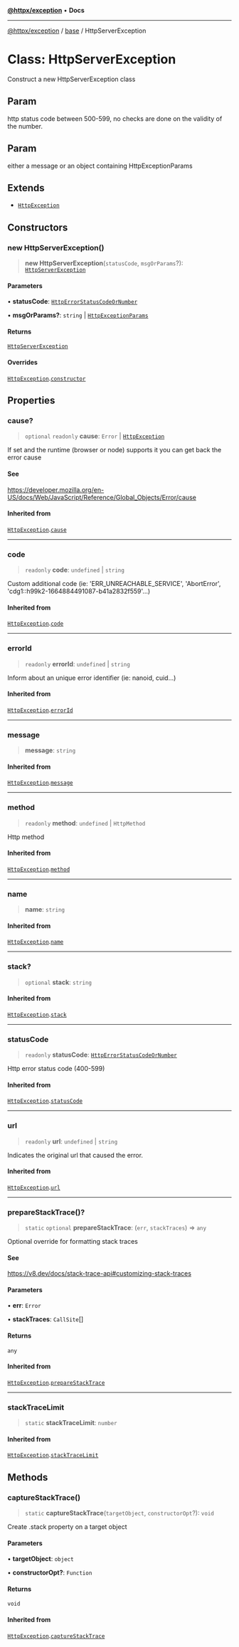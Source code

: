 [**@httpx/exception**](../../README.md) • **Docs**

---

[@httpx/exception](../../README.md) / [base](../README.md) / HttpServerException

# Class: HttpServerException

Construct a new HttpServerException class

## Param

http status code between 500-599, no checks are done on the validity of the number.

## Param

either a message or an object containing HttpExceptionParams

## Extends

- [`HttpException`](HttpException.md)

## Constructors

### new HttpServerException()

> **new HttpServerException**(`statusCode`, `msgOrParams`?): [`HttpServerException`](HttpServerException.md)

#### Parameters

• **statusCode**: [`HttpErrorStatusCodeOrNumber`](../../types/type-aliases/HttpErrorStatusCodeOrNumber.md)

• **msgOrParams?**: `string` \| [`HttpExceptionParams`](../../types/type-aliases/HttpExceptionParams.md)

#### Returns

[`HttpServerException`](HttpServerException.md)

#### Overrides

[`HttpException`](HttpException.md).[`constructor`](HttpException.md#constructors)

## Properties

### cause?

> `optional` `readonly` **cause**: `Error` \| [`HttpException`](HttpException.md)

If set and the runtime (browser or node) supports it
you can get back the error cause

#### See

https://developer.mozilla.org/en-US/docs/Web/JavaScript/Reference/Global_Objects/Error/cause

#### Inherited from

[`HttpException`](HttpException.md).[`cause`](HttpException.md#cause)

---

### code

> `readonly` **code**: `undefined` \| `string`

Custom additional code (ie: 'ERR_UNREACHABLE_SERVICE', 'AbortError', 'cdg1::h99k2-1664884491087-b41a2832f559'...)

#### Inherited from

[`HttpException`](HttpException.md).[`code`](HttpException.md#code)

---

### errorId

> `readonly` **errorId**: `undefined` \| `string`

Inform about an unique error identifier (ie: nanoid, cuid...)

#### Inherited from

[`HttpException`](HttpException.md).[`errorId`](HttpException.md#errorid)

---

### message

> **message**: `string`

#### Inherited from

[`HttpException`](HttpException.md).[`message`](HttpException.md#message)

---

### method

> `readonly` **method**: `undefined` \| `HttpMethod`

Http method

#### Inherited from

[`HttpException`](HttpException.md).[`method`](HttpException.md#method)

---

### name

> **name**: `string`

#### Inherited from

[`HttpException`](HttpException.md).[`name`](HttpException.md#name)

---

### stack?

> `optional` **stack**: `string`

#### Inherited from

[`HttpException`](HttpException.md).[`stack`](HttpException.md#stack)

---

### statusCode

> `readonly` **statusCode**: [`HttpErrorStatusCodeOrNumber`](../../types/type-aliases/HttpErrorStatusCodeOrNumber.md)

Http error status code (400-599)

#### Inherited from

[`HttpException`](HttpException.md).[`statusCode`](HttpException.md#statuscode)

---

### url

> `readonly` **url**: `undefined` \| `string`

Indicates the original url that caused the error.

#### Inherited from

[`HttpException`](HttpException.md).[`url`](HttpException.md#url)

---

### prepareStackTrace()?

> `static` `optional` **prepareStackTrace**: (`err`, `stackTraces`) => `any`

Optional override for formatting stack traces

#### See

https://v8.dev/docs/stack-trace-api#customizing-stack-traces

#### Parameters

• **err**: `Error`

• **stackTraces**: `CallSite`[]

#### Returns

`any`

#### Inherited from

[`HttpException`](HttpException.md).[`prepareStackTrace`](HttpException.md#preparestacktrace)

---

### stackTraceLimit

> `static` **stackTraceLimit**: `number`

#### Inherited from

[`HttpException`](HttpException.md).[`stackTraceLimit`](HttpException.md#stacktracelimit)

## Methods

### captureStackTrace()

> `static` **captureStackTrace**(`targetObject`, `constructorOpt`?): `void`

Create .stack property on a target object

#### Parameters

• **targetObject**: `object`

• **constructorOpt?**: `Function`

#### Returns

`void`

#### Inherited from

[`HttpException`](HttpException.md).[`captureStackTrace`](HttpException.md#capturestacktrace)
